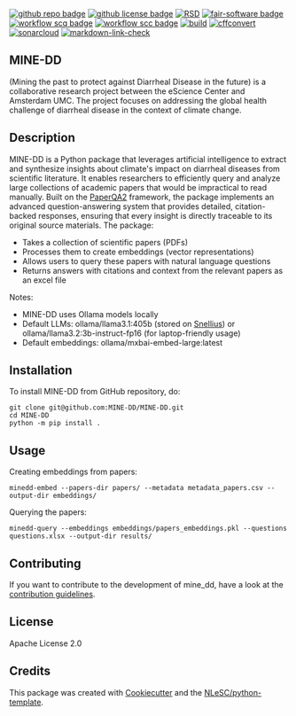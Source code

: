[![github repo badge](https://img.shields.io/badge/github-repo-000.svg?logo=github&labelColor=gray&color=blue)](https://github.com/MINE-DD/mine-dd)
[![github license badge](https://img.shields.io/github/license/MINE-DD/mine-dd)](https://github.com/MINE-DD/mine-dd )
[![RSD](https://img.shields.io/badge/rsd-mine_dd-00a3e3.svg)](https://research-software-directory.org/projects/mine-dd)
[![fair-software badge](https://img.shields.io/badge/fair--software.eu-%E2%97%8F%20%20%E2%97%8F%20%20%E2%97%8F%20%20%E2%97%8F%20%20%E2%97%8B-yellow)](https://fair-software.eu)
[![workflow scq badge](https://sonarcloud.io/api/project_badges/measure?project=MINE-DD_mine-dd&metric=alert_status)](https://sonarcloud.io/dashboard?id=MINE-DD_MINE-DD)
[![workflow scc badge](https://sonarcloud.io/api/project_badges/measure?project=MINE-DD_mine-dd&metric=coverage)](https://sonarcloud.io/dashboard?id=MINE-DD_MINE-DD)
[![build](https://github.com/MINE-DD/mine-dd/actions/workflows/build.yml/badge.svg)](https://github.com/MINE-DD/mine-dd/actions/workflows/build.yml)
[![cffconvert](https://github.com/MINE-DD/mine-dd/actions/workflows/cffconvert.yml/badge.svg)](https://github.com/MINE-DD/mine-dd/actions/workflows/cffconvert.yml)
[![sonarcloud](https://github.com/MINE-DD/mine-dd/actions/workflows/sonarcloud.yml/badge.svg)](https://github.com/MINE-DD/mine-dd/actions/workflows/sonarcloud.yml)
[![markdown-link-check](https://github.com/MINE-DD/mine-dd/actions/workflows/markdown-link-check.yml/badge.svg)](https://github.com/MINE-DD/mine-dd/actions/workflows/markdown-link-check.yml)

## MINE-DD

(Mining the past to protect against Diarrheal Disease in the future) is a collaborative research project between the eScience Center and Amsterdam UMC. 
The project focuses on addressing the global health challenge of diarrheal disease in the context of climate change.

## Description

MINE-DD is a Python package that leverages artificial intelligence to extract and synthesize insights about climate's impact on diarrheal diseases from scientific literature. 
It enables researchers to efficiently query and analyze large collections of academic papers that would be impractical to read manually. Built on the [PaperQA2](https://github.com/neuracap/paperqa) framework, 
the package implements an advanced question-answering system that provides detailed, citation-backed responses, ensuring that every insight is directly traceable to its original source materials.
The package:

- Takes a collection of scientific papers (PDFs)
- Processes them to create embeddings (vector representations)
- Allows users to query these papers with natural language questions
- Returns answers with citations and context from the relevant papers as an excel file

Notes:

- MINE-DD uses Ollama models locally
- Default LLMs: ollama/llama3.1:405b (stored on [Snellius](https://www.surf.nl/en/services/compute/snellius-the-national-supercomputer)) or ollama/llama3.2:3b-instruct-fp16 (for laptop-friendly usage)
- Default embeddings: ollama/mxbai-embed-large:latest

## Installation

To install MINE-DD from GitHub repository, do:

```console
git clone git@github.com:MINE-DD/MINE-DD.git
cd MINE-DD
python -m pip install .
```

## Usage

Creating embeddings from papers:

```console
minedd-embed --papers-dir papers/ --metadata metadata_papers.csv --output-dir embeddings/
```

Querying the papers:

```console
minedd-query --embeddings embeddings/papers_embeddings.pkl --questions questions.xlsx --output-dir results/
```

## Contributing

If you want to contribute to the development of mine_dd,
have a look at the [contribution guidelines](CONTRIBUTING.md).

## License
Apache License 2.0

## Credits

This package was created with [Cookiecutter](https://github.com/audreyr/cookiecutter) and the [NLeSC/python-template](https://github.com/NLeSC/python-template).
